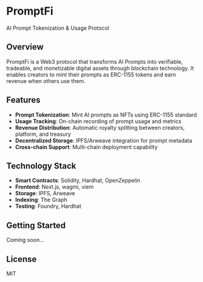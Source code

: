 # PromptFi

AI Prompt Tokenization & Usage Protocol

## Overview

PromptFi is a Web3 protocol that transforms AI Prompts into verifiable, tradeable, and monetizable digital assets through blockchain technology. It enables creators to mint their prompts as ERC-1155 tokens and earn revenue when others use them.

## Features

- **Prompt Tokenization**: Mint AI prompts as NFTs using ERC-1155 standard
- **Usage Tracking**: On-chain recording of prompt usage and metrics
- **Revenue Distribution**: Automatic royalty splitting between creators, platform, and treasury
- **Decentralized Storage**: IPFS/Arweave integration for prompt metadata
- **Cross-chain Support**: Multi-chain deployment capability

## Technology Stack

- **Smart Contracts**: Solidity, Hardhat, OpenZeppelin
- **Frontend**: Next.js, wagmi, viem
- **Storage**: IPFS, Arweave
- **Indexing**: The Graph
- **Testing**: Foundry, Hardhat

## Getting Started

Coming soon...

## License

MIT

